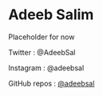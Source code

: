 # Adeeb Salim

Placeholder for now

Twitter : @AdeebSal

Instagram : @adeebsal

GitHub repos : [@adeebsal](https://github.com/adeebsal)
